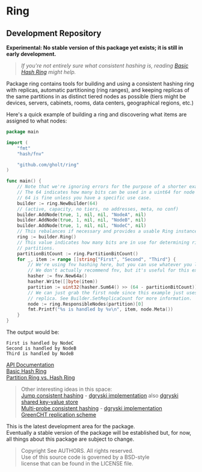 # Ring
## Development Repository

**Experimental: No stable version of this package yet exists; it is still in
early development.**

> _If you're not entirely sure what consistent hashing is, reading [Basic Hash
> Ring](BASIC_HASH_RING.md) might help._

Package ring contains tools for building and using a consistent hashing ring
with replicas, automatic partitioning (ring ranges), and keeping replicas of
the same partitions in as distinct tiered nodes as possible (tiers might be
devices, servers, cabinets, rooms, data centers, geographical regions, etc.)

Here's a quick example of building a ring and discovering what items are
assigned to what nodes:

```go
package main

import (
    "fmt"
    "hash/fnv"

    "github.com/gholt/ring"
)

func main() {
    // Note that we're ignoring errors for the purpose of a shorter example.
    // The 64 indicates how many bits can be used in a uint64 for node IDs;
    // 64 is fine unless you have a specific use case.
    builder := ring.NewBuilder(64)
    // (active, capacity, no tiers, no addresses, meta, no conf)
    builder.AddNode(true, 1, nil, nil, "NodeA", nil)
    builder.AddNode(true, 1, nil, nil, "NodeB", nil)
    builder.AddNode(true, 1, nil, nil, "NodeC", nil)
    // This rebalances if necessary and provides a usable Ring instance.
    ring := builder.Ring()
    // This value indicates how many bits are in use for determining ring
    // partitions.
    partitionBitCount := ring.PartitionBitCount()
    for _, item := range []string{"First", "Second", "Third"} {
        // We're using fnv hashing here, but you can use whatever you like.
        // We don't actually recommend fnv, but it's useful for this example.
        hasher := fnv.New64a()
        hasher.Write([]byte(item))
        partition := uint32(hasher.Sum64() >> (64 - partitionBitCount))
        // We can just grab the first node since this example just uses one
        // replica. See Builder.SetReplicaCount for more information.
        node := ring.ResponsibleNodes(partition)[0]
        fmt.Printf("%s is handled by %v\n", item, node.Meta())
    }
}
```

The output would be:

```
First is handled by NodeC
Second is handled by NodeB
Third is handled by NodeB
```

[API Documentation](http://godoc.org/github.com/gholt/ring)  
[Basic Hash Ring](BASIC_HASH_RING.md)  
[Partition Ring vs. Hash Ring](PARTITION_RING_VS_HASH_RING.md)

> Other interesting ideas in this space:  
> [Jump consistent hashing](http://arxiv.org/abs/1406.2294) - [dgryski implementation](https://github.com/dgryski/go-jump) also [dgryski shared key-value store](https://github.com/dgryski/go-shardedkv)  
> [Multi-probe consistent hashing](http://arxiv.org/pdf/1505.00062.pdf) - [dgryski implementation](https://github.com/dgryski/go-mpchash)  
> [GreenCHT replication scheme](http://storageconference.us/2015/Papers/16.Zhao.pdf)

This is the latest development area for the package.  
Eventually a stable version of the package will be established but, for now,
all things about this package are subject to change.

> Copyright See AUTHORS. All rights reserved.  
> Use of this source code is governed by a BSD-style  
> license that can be found in the LICENSE file.
